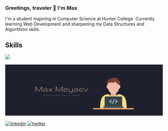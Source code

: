 ### Greetings, traveler 👋 I'm Max
I'm a student majoring in Computer Science at Hunter College. Currently learning Web Development and sharpening my Data Structures and Algorithms skills.

## Skills
[![](https://skillicons.dev/icons?i=js,html,css,figma)](https://skillicons.dev)


![Development](https://github.com/maxmeyaev/maxmeyaev/blob/main/banner1.png)

[<img src='https://cdn.jsdelivr.net/npm/simple-icons@3.0.1/icons/linkedin.svg' alt='linkedin' height='40'>](https://www.linkedin.com/in/maxmeyaev/)  [<img src='https://cdn.jsdelivr.net/npm/simple-icons@3.0.1/icons/twitter.svg' alt='twitter' height='40'>](https://twitter.com/maxnonchalant)  


